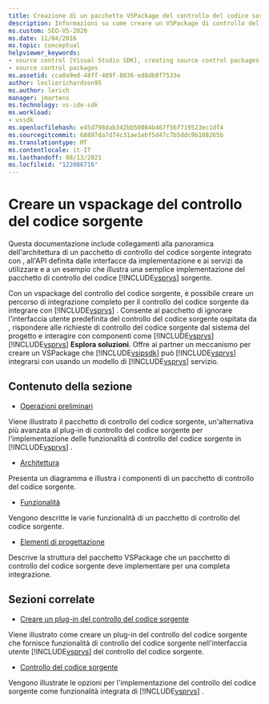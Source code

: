 ```yaml
---
title: Creazione di un pacchetto VSPackage del controllo del codice sorgente | Microsoft Docs
description: Informazioni su come creare un VSPackage di controllo del codice sorgente che crea un percorso di integrazione completo per il controllo del codice sorgente da integrare con Visual Studio.
ms.custom: SEO-VS-2020
ms.date: 11/04/2016
ms.topic: conceptual
helpviewer_keywords:
- source control [Visual Studio SDK], creating source control packages
- source control packages
ms.assetid: cca0a9ed-48ff-409f-8036-ed8db0f7533e
author: leslierichardson95
ms.author: lerich
manager: jmartens
ms.technology: vs-ide-sdk
ms.workload:
- vssdk
ms.openlocfilehash: e45d798dab342bb50084b467f56f719523ec1df4
ms.sourcegitcommit: 68897da7d74c31ae1ebf5d47c7b5ddc9b108265b
ms.translationtype: MT
ms.contentlocale: it-IT
ms.lasthandoff: 08/13/2021
ms.locfileid: "122086716"
---
```

# <a name="create-a-source-control-vspackage"></a>Creare un vspackage del controllo del codice sorgente
Questa documentazione include collegamenti alla panoramica dell'architettura di un pacchetto di controllo del codice sorgente integrato con , all'API definita dalle interfacce da implementazione e ai servizi da utilizzare e a un esempio che illustra una semplice implementazione del pacchetto di controllo del codice [!INCLUDE[vsprvs](../../code-quality/includes/vsprvs_md.md)] sorgente.

 Con un vspackage del controllo del codice sorgente, è possibile creare un percorso di integrazione completo per il controllo del codice sorgente da integrare con [!INCLUDE[vsprvs](../../code-quality/includes/vsprvs_md.md)] . Consente al pacchetto di ignorare l'interfaccia utente predefinita del controllo del codice sorgente ospitata da , rispondere alle richieste di controllo del codice sorgente dal sistema del progetto e interagire con componenti come [!INCLUDE[vsprvs](../../code-quality/includes/vsprvs_md.md)] [!INCLUDE[vsprvs](../../code-quality/includes/vsprvs_md.md)] **Esplora soluzioni**. Offre ai partner un meccanismo per creare un VSPackage che [!INCLUDE[vsipsdk](../../extensibility/includes/vsipsdk_md.md)] può [!INCLUDE[vsprvs](../../code-quality/includes/vsprvs_md.md)] integrarsi con usando un modello di [!INCLUDE[vsprvs](../../code-quality/includes/vsprvs_md.md)] servizio.

## <a name="in-this-section"></a>Contenuto della sezione
- [Operazioni preliminari](../../extensibility/internals/getting-started-with-source-control-vspackages.md)

 Viene illustrato il pacchetto di controllo del codice sorgente, un'alternativa più avanzata al plug-in di controllo del codice sorgente per l'implementazione delle funzionalità di controllo del codice sorgente in [!INCLUDE[vsprvs](../../code-quality/includes/vsprvs_md.md)] .

- [Architettura](../../extensibility/internals/source-control-vspackage-architecture.md)

 Presenta un diagramma e illustra i componenti di un pacchetto di controllo del codice sorgente.

- [Funzionalità](../../extensibility/internals/source-control-vspackage-features.md)

 Vengono descritte le varie funzionalità di un pacchetto di controllo del codice sorgente.

- [Elementi di progettazione](../../extensibility/internals/source-control-vspackage-design-elements.md)

 Descrive la struttura del pacchetto VSPackage che un pacchetto di controllo del codice sorgente deve implementare per una completa integrazione.

## <a name="related-sections"></a>Sezioni correlate
- [Creare un plug-in del controllo del codice sorgente](../../extensibility/internals/creating-a-source-control-plug-in.md)

 Viene illustrato come creare un plug-in del controllo del codice sorgente che fornisce funzionalità di controllo del codice sorgente nell'interfaccia utente [!INCLUDE[vsprvs](../../code-quality/includes/vsprvs_md.md)] del controllo del codice sorgente.

- [Controllo del codice sorgente](../../extensibility/internals/source-control.md)

 Vengono illustrate le opzioni per l'implementazione del controllo del codice sorgente come funzionalità integrata di [!INCLUDE[vsprvs](../../code-quality/includes/vsprvs_md.md)] .
